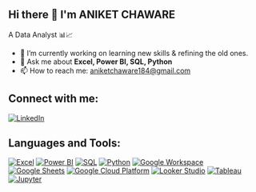 ## Hi there 👋 I'm ANIKET CHAWARE

A Data Analyst 📊📈

- 🔭 I’m currently working on learning new skills & refining the old ones.
- 💬 Ask me about **Excel, Power BI, SQL, Python**
- 📫 How to reach me: aniketchaware184@gmail.com

<!--
**aniketac18/aniketac18** is a ✨ _special_ ✨ repository because its `README.md` (this file) appears on your GitHub profile.

Here are some ideas to get you started:

- 🔭 I’m currently working on ...
- 🌱 I’m currently learning ...
- 👯 I’m looking to collaborate on ...
- 🤔 I’m looking for help with ...
- 💬 Ask me about ...
- 📫 How to reach me: ...
- 😄 Pronouns: ...
- ⚡ Fun fact: ...
-->
## Connect with me:
[![LinkedIn](https://img.shields.io/badge/-LinkedIn-blue)](https://www.linkedin.com/in/aniketchaware/)

## Languages and Tools:
[![Excel](https://img.shields.io/badge/-Excel-217346?style=flat&logo=microsoft-excel&logoColor=white)](https://www.microsoft.com/en-us/microsoft-365/excel)
[![Power BI](https://img.shields.io/badge/-Power%20BI-F2C811?style=flat&logo=power-bi&logoColor=white)](https://powerbi.microsoft.com/)
[![SQL](https://img.shields.io/badge/-SQL-4479A1?style=flat&logo=MySQL&logoColor=white)](https://www.mysql.com/)
[![Python](https://img.shields.io/badge/-Python-3776AB?style=flat&logo=python&logoColor=white)](https://www.python.org/)
[![Google Workspace](https://img.shields.io/badge/-Google%20Workspace-4285F4?style=flat&logo=google&logoColor=white)](https://workspace.google.com/)
[![Google Sheets](https://img.shields.io/badge/-Google%20Sheets-34A853?style=flat&logo=google-sheets&logoColor=white)](https://www.google.com/sheets/about/)
[![Google Cloud Platform](https://img.shields.io/badge/-Google%20Cloud%20Platform-4285F4?style=flat&logo=google-cloud&logoColor=white)](https://cloud.google.com/)
[![Looker Studio](https://img.shields.io/badge/-Looker%20Studio-4285F4?style=flat&logo=looker-studio&logoColor=white)](https://lookerstudio.google.com/)
[![Tableau](https://img.shields.io/badge/-Tableau-E97627?style=flat&logo=tableau&logoColor=white)](https://www.tableau.com/)
[![Jupyter](https://img.shields.io/badge/-Jupyter-F37626?style=flat&logo=jupyter&logoColor=white)](https://jupyter.org/)
